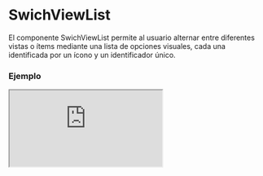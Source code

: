 # SwichViewList

El componente SwichViewList permite al usuario alternar entre diferentes vistas o ítems mediante una lista de opciones visuales, cada una identificada por un ícono y un identificador único.

 

### Ejemplo

<iframe minHeightIframe="30dvh" src="https://fenextjs-component-storybook.vercel.app/iframe.html?args=&id=swichview-list--index&viewMode=story" />

### Importación

Para importar el componente SwichViewList, se puede hacer desde fenextjs

```tsx copy
import { SwichViewList } from "fenextjs";
```

### Parámetros

| Parámetro | Tipo | Requerido | Default | Descripcion |
| --------- | ---- | --------- | ------- | ----------- |
| className | string | no | "" | Clase CSS para el contenedor del componente. |
| defaultValue | T | no | undefined | Valor predeterminado de la opción seleccionada. |
| onChange | (e?: T) =\> void | no | undefined | Función de cambio que se ejecuta al seleccionar una nueva opción. |
| list | \{ id: T; icon: ReactNode; \}[] | no | [] | Lista de ítems con íconos y identificadores únicos para cada opción. |
| name | string | no | "fenext-swich-view" | Nombre del grupo de opciones, útil para identificación en formularios. |

### Storybook

Para ver el storybook del componente lo puede hacer con este [link](https://fenextjs-component-storybook.vercel.app/?path=/story/swichview-list--index)

### Usos

- Ejemplo básico

```tsx copy
<SwichViewList list={[{ id: "1", icon: <Icon1 /> }, { id: "2", icon: <Icon2 /> }]} />
```

- Con valor predeterminado y función de cambio

```tsx copy
<SwichViewList defaultValue="1" onChange={(e) => console.log("Seleccionado:", e)} list={[{ id: "1", icon: <Icon1 /> }, { id: "2", icon: <Icon2 /> }]} />
```

- Uso en un formulario

```tsx copy
<SwichViewList name="viewSwitch" list={[{ id: "grid", icon: <GridIcon /> }, { id: "list", icon: <ListIcon /> }]} />
```

